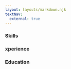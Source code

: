 ```yaml
---
layout: layouts/markdown.njk
textNav:
  external: true
---
```


### Skills

### xperience

### Education
